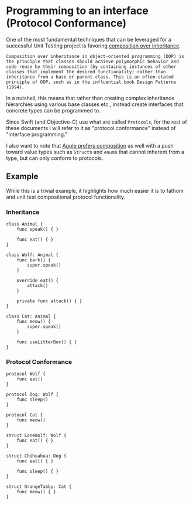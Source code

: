 # Programming to an interface (Protocol Conformance)

One of the most fundamental techniques that can be leveraged for a successful Unit Testing project is favoring [composition over inheritance](https://en.wikipedia.org/wiki/Composition_over_inheritance).

```
Composition over inheritance in object-oriented programming (OOP) is the principle that classes should achieve polymorphic behavior and code reuse by their composition (by containing instances of other classes that implement the desired functionality) rather than inheritance from a base or parent class. This is an often-stated principle of OOP, such as in the influential book Design Patterns (1994).
```

In a nutshell, this means that rather than creating complex inheritance hierarchies using various base classes etc., instead create interfaces that concrete types can be programmed to.

Since Swift (and Objective-C) use what are called `Protocols`, for the rest of these documents I will refer to it as "protocol conformance" instead of "interface programming."

I also want to note that [Apple prefers composition](https://developer.apple.com/videos/play/wwdc2015/408/) as well with a push toward value types such as `Struct`s and `enum`s that cannot inherent from a type, but can only conform to protocols.

## Example

While this is a trivial example, it highlights how much easier it is to fathom and unit test compositional protocol functionality.

### Inheritance

```
class Animal {
    func speak() { }
    
    func eat() { }
}

class Wolf: Animal {
    func bark() { 
        super.speak() 
    }
    
    override eat() { 
        attack()
    }
    
    private func attack() { }
}

class Cat: Animal {
    func meow() {
        super.speak()
    }
    
    func useLitterBox() { }
}
```

### Protocol Conformance

```
protocol Wolf {
    func eat()
}

protocol Dog: Wolf {
    func sleep()
}

protocol Cat {
    func meow()
}

struct LoneWolf: Wolf {
    func eat() { }
}

struct Chihuahua: Dog {
    func eat() { }
    
    func sleep() { }
}

struct OrangeTabby: Cat {
    func meow() { }
}
```
